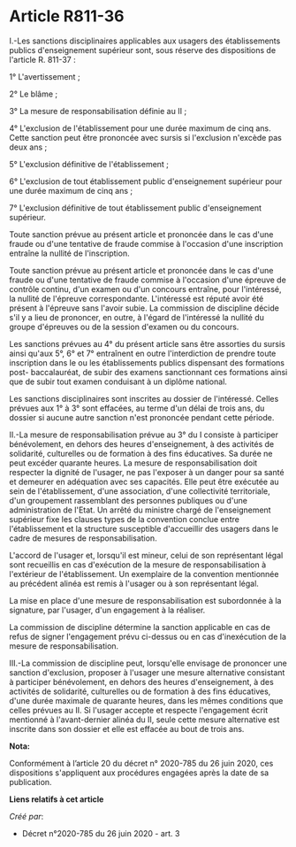 # Article R811-36

I.-Les sanctions disciplinaires applicables aux usagers des établissements publics d'enseignement supérieur sont, sous
réserve des dispositions de l'article R. 811-37 :

1° L'avertissement ;

2° Le blâme ;

3° La mesure de responsabilisation définie au II ;

4° L'exclusion de l'établissement pour une durée maximum de cinq ans. Cette sanction peut être prononcée avec sursis si
l'exclusion n'excède pas deux ans ;

5° L'exclusion définitive de l'établissement ;

6° L'exclusion de tout établissement public d'enseignement supérieur pour une durée maximum de cinq ans ;

7° L'exclusion définitive de tout établissement public d'enseignement supérieur.

Toute sanction prévue au présent article et prononcée dans le cas d'une fraude ou d'une tentative de fraude commise à
l'occasion d'une inscription entraîne la nullité de l'inscription.

Toute sanction prévue au présent article et prononcée dans le cas d'une fraude ou d'une tentative de fraude commise à
l'occasion d'une épreuve de contrôle continu, d'un examen ou d'un concours entraîne, pour l'intéressé, la nullité de
l'épreuve correspondante. L'intéressé est réputé avoir été présent à l'épreuve sans l'avoir subie. La commission de
discipline décide s'il y a lieu de prononcer, en outre, à l'égard de l'intéressé la nullité du groupe d'épreuves ou de la
session d'examen ou du concours.

Les sanctions prévues au 4° du présent article sans être assorties du sursis ainsi qu'aux 5°, 6° et 7° entraînent en outre
l'interdiction de prendre toute inscription dans le ou les établissements publics dispensant des formations post-
baccalauréat, de subir des examens sanctionnant ces formations ainsi que de subir tout examen conduisant à un diplôme
national.

Les sanctions disciplinaires sont inscrites au dossier de l'intéressé. Celles prévues aux 1° à 3° sont effacées, au terme
d'un délai de trois ans, du dossier si aucune autre sanction n'est prononcée pendant cette période.

II.-La mesure de responsabilisation prévue au 3° du I consiste à participer bénévolement, en dehors des heures
d'enseignement, à des activités de solidarité, culturelles ou de formation à des fins éducatives. Sa durée ne peut excéder
quarante heures. La mesure de responsabilisation doit respecter la dignité de l'usager, ne pas l'exposer à un danger pour sa
santé et demeurer en adéquation avec ses capacités. Elle peut être exécutée au sein de l'établissement, d'une association,
d'une collectivité territoriale, d'un groupement rassemblant des personnes publiques ou d'une administration de l'Etat. Un
arrêté du ministre chargé de l'enseignement supérieur fixe les clauses types de la convention conclue entre l'établissement
et la structure susceptible d'accueillir des usagers dans le cadre de mesures de responsabilisation.

L'accord de l'usager et, lorsqu'il est mineur, celui de son représentant légal sont recueillis en cas d'exécution de la
mesure de responsabilisation à l'extérieur de l'établissement. Un exemplaire de la convention mentionnée au précédent alinéa
est remis à l'usager ou à son représentant légal.

La mise en place d'une mesure de responsabilisation est subordonnée à la signature, par l'usager, d'un engagement à la
réaliser.

La commission de discipline détermine la sanction applicable en cas de refus de signer l'engagement prévu ci-dessus ou en cas
d'inexécution de la mesure de responsabilisation.

III.-La commission de discipline peut, lorsqu'elle envisage de prononcer une sanction d'exclusion, proposer à l'usager une
mesure alternative consistant à participer bénévolement, en dehors des heures d'enseignement, à des activités de solidarité,
culturelles ou de formation à des fins éducatives, d'une durée maximale de quarante heures, dans les mêmes conditions que
celles prévues au II. Si l'usager accepte et respecte l'engagement écrit mentionné à l'avant-dernier alinéa du II, seule
cette mesure alternative est inscrite dans son dossier et elle est effacée au bout de trois ans.

**Nota:**

Conformément à l’article 20 du décret n° 2020-785 du 26 juin 2020, ces dispositions s'appliquent aux procédures engagées
après la date de sa publication.

**Liens relatifs à cet article**

_Créé par_:

  - Décret n°2020-785 du 26 juin 2020 - art. 3
